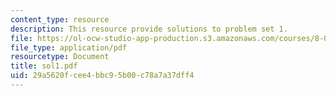 ```yaml
---
content_type: resource
description: This resource provide solutions to problem set 1.
file: https://ol-ocw-studio-app-production.s3.amazonaws.com/courses/8-01x-physics-i-classical-mechanics-with-an-experimental-focus-fall-2002/29a5620fcee4bbc95b00c78a7a37dff4_sol1.pdf
file_type: application/pdf
resourcetype: Document
title: sol1.pdf
uid: 29a5620f-cee4-bbc9-5b00-c78a7a37dff4
---
```

